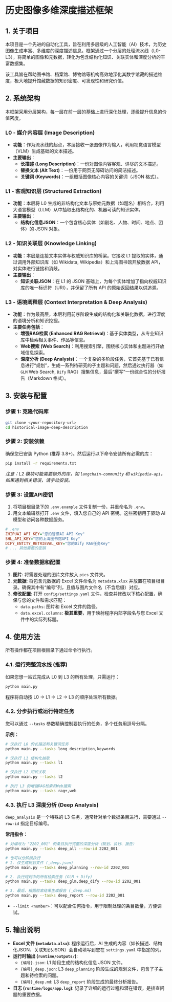# 历史图像多维深度描述框架

## 1. 关于项目

本项目是一个先进的自动化工具，旨在利用多层级的人工智能（AI）技术，为历史图像生成丰富、多维度的深度描述信息。框架通过一个分层的处理流水线（L0-L3），将简单的图像和元数据，转化为包含结构化知识、关联实体和深度分析的丰富数据集。

该工具旨在帮助图书馆、档案馆、博物馆等机构高效地深化其数字馆藏的描述维度，极大地提升馆藏数据的知识密度、可发现性和研究价值。

## 2. 系统架构

本框架采用分层架构，每一层在前一层的基础上进行深化处理，逐级提升信息的价值密度。

### L0 - 媒介内容层 (Image Description)

*   **功能**：作为流水线的起点，本层接收一张图像作为输入，利用视觉语言模型（VLM）生成基础的文本描述。
*   **主要输出**：
    *   **长描述 (Long Description)**：一份对图像内容客观、详尽的文本描述。
    *   **替换文本 (Alt Text)**：一份用于网页无障碍访问的简洁描述。
    *   **关键词 (Keywords)**：一组概括图像核心内容的关键词（JSON 格式）。

### L1 - 客观知识层 (Structured Extraction)

*   **功能**：本层将 L0 生成的非结构化文本与原始元数据（如题名）相结合，利用大语言模型（LLM）从中抽取出结构化的、机器可读的知识实体。
*   **主要输出**：
    *   **结构化信息JSON**：一个包含核心实体（如剧名、人物、时间、地点、团体）的 JSON 对象。

### L2 - 知识关联层 (Knowledge Linking)

*   **功能**：本层是连接文本实体与权威知识库的桥梁。它接收 L1 提取的实体，通过调用外部知识库（如 Wikidata, Wikipedia）和上海图书馆开放数据 API，对实体进行链接和消歧。
*   **主要输出**：
    *   **知识关联JSON**：在 L1 的 JSON 基础上，为每个实体增加了指向权威知识库的唯一标识符（URI），并保留了所有 API 的原始返回结果以供追溯。

### L3 - 语境阐释层 (Context Interpretation & Deep Analysis)

*   **功能**：作为最高层，本层利用前序阶段生成的结构化和关联化数据，进行深度的语境分析和知识挖掘。
*   **主要任务包括**：
    *   **增强RAG检索 (Enhanced RAG Retrieval)**：基于实体类型，从专业知识库中检索相关事件、作品等信息。
    *   **Web搜索 (Web Search)**：利用搜索引擎，围绕核心实体和主题进行开放域信息探索。
    *   **深度分析 (Deep Analysis)**：一个复杂的多阶段任务，它首先基于已有信息进行“规划”，生成一系列待研究的子主题和问题，然后通过执行器（如 `GLM` Web Search, `Dify` RAG）搜集信息，最后“撰写”一份综合性的分析报告（Markdown 格式）。

## 3. 安装与配置

### 步骤 1: 克隆代码库

```bash
git clone <your-repository-url>
cd historical-image-deep-description
```

### 步骤 2: 安装依赖

确保您已安装 Python (推荐 3.8+)。然后运行以下命令安装所有必需的库：

```bash
pip install -r requirements.txt
```
*注意：L2 模块可能需要额外的库，如 `langchain-community` 和 `wikipedia-api`。如果遇到相关错误，请手动安装。*

### 步骤 3: 设置API密钥

1.  将项目根目录下的 `.env.example` 文件复制一份，并重命名为 `.env`。
2.  用文本编辑器打开 `.env` 文件，填入您自己的 API 密钥。这些密钥用于驱动 AI 模型和访问各种数据服务。

```ini
# .env
ZHIPUAI_API_KEY="您的智谱AI API Key"
SHL_API_KEY="您的上海图书馆API Key"
DIFY_ENTITY_RETRIEVAL_KEY="您的Dify RAG任务Key"
# ... 其他需要的密钥
```

### 步骤 4: 准备数据和配置

1.  **图片**: 将需要处理的图片文件放入 `pics` 文件夹。
2.  **元数据**: 将包含元数据的 Excel 文件命名为 `metadata.xlsx` 并放置在项目根目录。确保其中有“编号”列，且值与图片文件名（不含后缀）对应。
3.  **修改配置**: 打开 `config/settings.yaml` 文件，检查并修改以下核心配置，确保与您的文件和需求匹配：
    *   `data.paths`: 图片和 Excel 文件的路径。
    *   `data.excel.columns`: **极其重要**，用于映射程序内部字段名与您 Excel 文件中的实际列标题。

## 4. 使用方法

所有操作都在项目根目录下通过命令行执行。

### 4.1. 运行完整流水线 (推荐)

如果您想一站式完成从 L0 到 L3 的所有处理，只需运行：

```bash
python main.py
```
程序将自动按 L0 → L1 → L2 → L3 的顺序处理所有数据。

### 4.2. 分步执行或运行特定任务

您可以通过 `--tasks` 参数精确控制要执行的任务，多个任务用逗号分隔。

**示例：**

```bash
# 仅执行 L0 的长描述和关键词任务
python main.py --tasks long_description,keywords

# 仅执行 L1 结构化抽取
python main.py --tasks l1

# 仅执行 L2 知识关联
python main.py --tasks l2

# 执行 L3 的增强RAG检索和Web搜索
python main.py --tasks rag+,web
```

### 4.3. 执行 L3 深度分析 (Deep Analysis)

`deep_analysis` 是一个特殊的 L3 任务，通常针对单个数据条目进行，需要通过 `--row-id` 指定目标编号。

**常用指令：**

```bash
# 对编号为 "2202_001" 的条目执行完整的深度分析（规划、执行、报告）
python main.py --tasks deep_all --row-id 2202_001

# 也可以分阶段执行
# 1. 仅生成规划文件 (_deep.json)
python main.py --tasks deep_planning --row-id 2202_001

# 2. 执行规划中的所有检索任务 (GLM + Dify)
python main.py --tasks deep_glm,deep_dify --row-id 2202_001

# 3. 最后，根据检索结果生成报告 (_deep.md)
python main.py --tasks deep_report --row-id 2202_001
```

*   `--limit <number>`：可以配合任何指令，用于限制处理的条目数量，方便调试。

## 5. 输出说明

*   **Excel 文件 (`metadata.xlsx`)**: 程序运行后，AI 生成的内容（如长描述、结构化JSON、关联知识JSON）会自动填写到您在 `settings.yaml` 中指定的列。
*   **运行时输出 (`runtime/outputs/`)**:
    *   `{编号}.json`: L1 阶段生成的结构化信息 JSON 文件。
    *   `{编号}_deep.json`: L3 `deep_planning` 阶段生成的规划文件，包含了子主题和待检索的问题。
    *   `{编号}_deep.md`: L3 `deep_report` 阶段生成的最终分析报告。
*   **日志 (`runtime/logs/app.log`)**: 记录了详细的运行过程和潜在错误，是排查问题的重要依据。